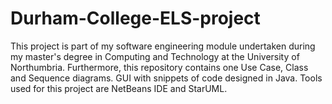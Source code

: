 # Durham-College-ELS-project
This project is part of my software engineering module undertaken during my master's degree in Computing and Technology at the University of Northumbria. Furthermore, this repository contains one Use Case, Class and  Sequence diagrams. GUI with snippets of code designed in Java. Tools used for this project are NetBeans IDE and StarUML.
